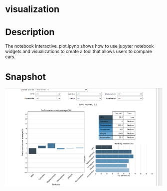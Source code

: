 # visualization

# Description

The notebook Interactive_plot.ipynb shows how to use jupyter notebook widgets and visualizations to create a tool that allows users to compare cars.

# Snapshot

![Alt text](screen.png?raw=true "Snapshot")
